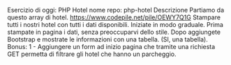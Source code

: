 Esercizio di oggi: PHP Hotel
nome repo: php-hotel
Descrizione
Partiamo da questo array di hotel. https://www.codepile.net/pile/OEWY7Q1G
Stampare tutti i nostri hotel con tutti i dati disponibili.
Iniziate in modo graduale.
Prima stampate in pagina i dati, senza preoccuparvi dello stile.
Dopo aggiungete Bootstrap e mostrate le informazioni con una tabella. (SI, una tabella).
Bonus:
1 - Aggiungere un form ad inizio pagina che tramite una richiesta GET permetta di filtrare gli hotel che hanno un parcheggio.